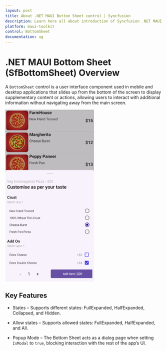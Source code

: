 ```yaml
---
layout: post
title: About .NET MAUI Botton Sheet control | Syncfusion
description: Learn here all about introduction of Syncfusion .NET MAUI Bottom Sheet (SfBottomSheet) control.
platform: maui-toolkit
control: BottomSheet
documentation: ug
---
```


# .NET MAUI Bottom Sheet (SfBottomSheet) Overview

A `BottomSheet` control is a user interface component used in mobile and desktop applications that slides up from the bottom of the screen to display supplementary content or actions, allowing users to interact with additional information without navigating away from the main screen.

![.NET MAUI Bottom Sheet.](images/overview.png)

## Key Features

* States – Supports different states: FullExpanded, HalfExpanded, Collapsed, and Hidden.

* Allow states – Supports allowed states: FullExpanded, HalfExpanded, and All.

* Popup Mode – The Bottom Sheet acts as a dialog page when setting `IsModal` to `true`, blocking interaction with the rest of the app’s UI.